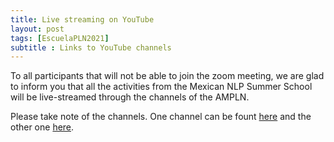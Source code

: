 ```yaml
---
title: Live streaming on YouTube
layout: post
tags: [EscuelaPLN2021]
subtitle : Links to YouTube channels
---
```


To all participants that will not be able to join the zoom meeting, we are glad to inform you that all the activities from the Mexican NLP Summer School will be live-streamed through the channels of the AMPLN.

Please take note of the channels.
One channel can be fount <a href="https://www.youtube.com/channel/UC_jliS5PY6ju-gwE34z9JxQ">here</a> and the other one <a href="here https://www.youtube.com/channel/UC_0JUUGqDT4jC0R0NKAf6rA">here</a>.
